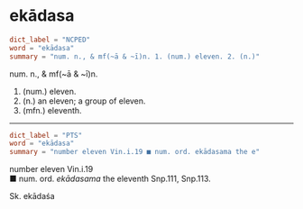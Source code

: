 # ekādasa

``` toml
dict_label = "NCPED"
word = "ekādasa"
summary = "num. n., & mf(~ā & ~ī)n. 1. (num.) eleven. 2. (n.)"
```

num. n., & mf(\~ā & \~ī)n.

1. (num.) eleven.
2. (n.) an eleven; a group of eleven.
3. (mfn.) eleventh.

--------------------

``` toml
dict_label = "PTS"
word = "ekādasa"
summary = "number eleven Vin.i.19 ■ num. ord. ekādasama the e"
```

number eleven Vin.i.19  
■ num. ord. *ekādasama* the eleventh Snp.111, Snp.113.

Sk. ekādaśa

